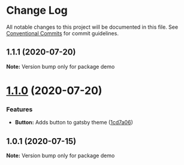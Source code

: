 # Change Log

All notable changes to this project will be documented in this file.
See [Conventional Commits](https://conventionalcommits.org) for commit guidelines.

## 1.1.1 (2020-07-20)

**Note:** Version bump only for package demo





# [1.1.0](https://github.com/newrelic/gatsby-theme-newrelic/compare/demo@1.0.1...demo@1.1.0) (2020-07-20)


### Features

* **Button:** Adds button to gatsby theme ([1cd7a06](https://github.com/newrelic/gatsby-theme-newrelic/commit/1cd7a06a7f83c4a76ef75eb1ce8be12084206279))





## 1.0.1 (2020-07-15)

**Note:** Version bump only for package demo
